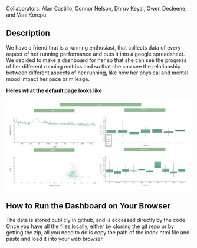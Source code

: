 Collaborators: Alan Castillo, Connor Nelson, Dhruv Keyal, Owen Decleene, and Vani Korepu

## Description

We have a friend that is a running enthusiast, that collects data of every aspect of her running performance and puts it into a google spreadsheet. We decided to make a dashboard for her so that she can see the progress of her different running metrics and so that she can see the relationship between different aspects of her running, like how her physical and mental mood impact her pace or mileage.

__Heres what the default page looks like:__


![Running Dashboard](./images/dashboard.jpg)

## How to Run the Dashboard on Your Browser


The data is stored publicly in github, and is accessed directly by the code. Once you have all the files locally, either by cloning the git repo or by getting the zip, all you need to do is copy the path of the index.html file and paste and load it into your web browser. 